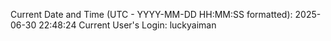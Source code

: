 Current Date and Time (UTC - YYYY-MM-DD HH:MM:SS formatted): 2025-06-30 22:48:24
Current User's Login: luckyaiman
